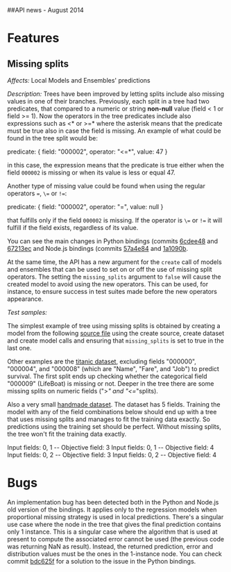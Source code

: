 ##API news - August 2014

Features
========

Missing splits
--------------

*Affects:* Local Models and Ensembles' predictions

*Description:* Trees have been improved by letting splits include also missing
values in one of their branches. Previously, each split in a tree had two
predicates, that compared to a numeric or string **non-null** value
(field < 1 or field >= 1). Now the operators in the tree predicates include
also expressions
such as <* or >=* where the asterisk means that the predicate must be true also
in case the field is missing. An example of what could be found in the
tree split would be:

predicate: {
    field: "000002",
    operator: "<=*",
    value: 47
}

in this case, the expression means that the predicate is true either when the
field `000002` is missing or when its value is less or equal 47.

Another type of missing value could be found when using the regular operators
`=`, `\=` or `!=`:

predicate: {
    field: "000002",
    operator: "=",
    value: null
}

that fulfills only if the field `000002` is missing. If the operator is `\=` or
`!=` it will fulfill if the field exists, regardless of its value.

You can see the main changes in Python bindings (commits
[6cdee48](https://github.com/bigmlcom/python/commit/6cdee48879272018faa0b1701dc608666e1c3e66)
and [67213ec](https://github.com/bigmlcom/python/commit/67213ec2fb044a22e3dd6a213088d960b32de71c)
and Node.js bindings (commits
[57a4e84](https://github.com/bigmlcom/bigml-node/commit/57a4e8425f41a1b5f8e4953518ea7e2f1c278ce5)
and [1a1090b](https://github.com/bigmlcom/bigml-node/commit/1a1090b9309bc2422b43b0183da4f392e95a0a71).

At the same time, the API has a new argument for the `create` call of models
and ensembles that can be used to set on or off the use of missing split
operators. The setting the `missing_splits` argument to `false` will cause
the created model to avoid using the new operators. This can be used, for
instance, to ensure success in test suites made before the new operators
appearance.

*Test samples:*

The simplest example of tree using missing splits is obtained by creating
a model from the following
[source file](data/iris_missing.csv)
using the
create source, create dataset and create model calls and ensuring that
`missing_splits` is set to true in the last one.

Other examples are the
[titanic dataset](data/titanic.csv.gz),
excluding fields "000000",
"000004", and "000008" (which are "Name", "Fare", and "Job") to predict
survival.  The first split ends up checking whether the categorical
field "000009" (LifeBoat) is missing or not.
Deeper in the tree there are some missing splits
on numeric fields (">*" and "<=*"splits).

Also a very small
[handmade dataset](data/missing-test.csv).
The dataset has 5 fields. Training the model with any of the field
combinations below should end up with a tree that uses missing splits
and manages to fit the training data exactly.  So predictions using the
training set should be perfect.  Without missing splits, the tree won't fit
the training data exactly.

Input fields: 0, 1 -- Objective field: 3
Input fields: 0, 1 -- Objective field: 4
Input fields: 0, 2 -- Objective field: 3
Input fields: 0, 2 -- Objective field: 4

Bugs
====

An implementation bug has been detected both in the Python and Node.js old
version of the bindings. It applies only to the regression models when
proportional missing strategy is used in local predictions. There's a singular
use case where the node in the tree that gives the final prediction contains
only 1 instance. This is a singular case where the algorithm that is used
at present to compute the associated error cannot be used (the previous code
was returning NaN as result). Instead, the
returned prediction, error and distribution values must be the ones in the
1-instance node. You can check commit
[bdc625f](https://github.com/bigmlcom/python/commit/bdc625fe4ea0ba84c265e5cf7545c10595f86b95)
for a solution to the issue in the Python bindings.
